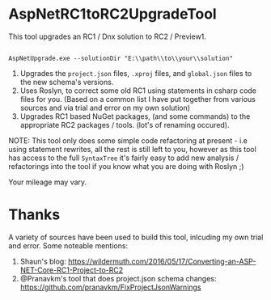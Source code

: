 # AspNetRC1toRC2UpgradeTool

This tool upgrades an RC1 / Dnx solution to RC2 / Preview1.

```

AspNetUpgrade.exe --solutionDir "E:\\path\\to\\your\\solution"

```



1. Upgrades the `project.json` files, `.xproj` files, and `global.json` files to the new schema's versions.
2. Uses Roslyn, to correct some old RC1 using statements in csharp code files for you. (Based on a common list I have put together from various sources and via trial and error on my own solution)
3. Upgrades RC1 based NuGet packages, (and some commands) to the appropriate RC2 packages / tools. (lot's of renaming occured).

NOTE: This tool only does some simple code refactoring at present - i.e using statement rewrites, all the rest is still left to you, however as this tool has access to the full `SyntaxTree` it's fairly easy to add new analysis / refactorings into the tool if you know what you are doing with Roslyn ;)

Your mileage may vary.

# Thanks

A variety of sources have been used to build this tool, inlcuding my own trial and error. Some noteable mentions:

1. Shaun's blog: https://wildermuth.com/2016/05/17/Converting-an-ASP-NET-Core-RC1-Project-to-RC2
2. @Pranavkm's tool that does project.json schema changes: https://github.com/pranavkm/FixProjectJsonWarnings


